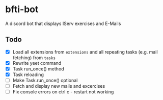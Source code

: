 # bfti-bot

A discord bot that displays IServ exercises and E-Mails

## Todo

- [x] Load all extensions from `extensions` and all repeating tasks (e.g. mail
      fetching) from `tasks`
- [x] Rewrite yeet command
- [x] Task run_once() method
- [x] Task reloading
- [ ] Make Task.run_once() optional
- [ ] Fetch and display new mails and excercises
- [ ] Fix console errors on ctrl c - restart not working
